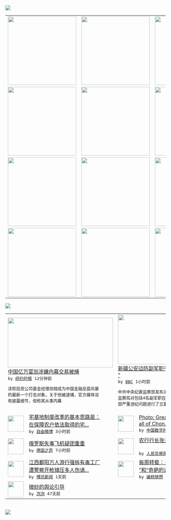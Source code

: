 

<a href="https://github.com/greatfire/z/raw/master/FreeBrowser.apk"><img src="https://raw.githubusercontent.com/greatfire/wiki/master/x/header.png" /></a><table><tr><td width="262" align="center" valign="center"><a href="https://github.com/greatfire/wiki/wiki/nyt" title="纽约时报中文网 国际纵览"><img src="https://raw.githubusercontent.com/greatfire/wiki/master/x/nyt_flag.png" width="215"/></a></td><td width="262" align="center" valign="center"><a href="https://github.com/greatfire/wiki/wiki/dw" title=""><img src="https://raw.githubusercontent.com/greatfire/wiki/master/x/dw_flag.png" width="215"/></a></td><td width="262" align="center" valign="center"><a href="https://github.com/greatfire/wiki/wiki/rmjd" title=""><img src="https://raw.githubusercontent.com/greatfire/wiki/master/x/rmjd_flag.png" width="215"/></a></td></tr><tr><td width="262" align="center" valign="center"><a href="https://github.com/paopaonetizen/website" title="泡泡 - 未经审查的互联网信息"><img src="https://raw.githubusercontent.com/greatfire/wiki/master/x/pp_flag.png" width="215"/></a></td><td width="262" align="center" valign="center"><a href="https://github.com/getlantern/mirror" title="以及自由微博和GreatFire.org官方中文论坛"><img src="https://raw.githubusercontent.com/greatfire/wiki/master/x/lantern_flag.png" width="215"/></a></td><td width="262" align="center" valign="center"><a href="https://github.com/cdtmirrors/m/" title=""><img src="https://raw.githubusercontent.com/greatfire/wiki/master/x/cdt_flag.png" width="215"/></a></td></tr><tr><td width="262" align="center" valign="center"><a href="https://github.com/program-think/blog" title="编程随想的博客"><img src="https://raw.githubusercontent.com/greatfire/wiki/master/x/pt_flag.png" width="215"/></a></td><td width="262" align="center" valign="center"><a href="https://github.com/greatfire/wiki/wiki/bbc" title=""><img src="https://raw.githubusercontent.com/greatfire/wiki/master/x/bbc_flag.png" width="215"/></a></td><td width="262" align="center" valign="center"><a href="https://github.com/freeweibo/s" title="自由微博 - 匿名和不受屏蔽的新浪微博搜索"><img src="https://raw.githubusercontent.com/greatfire/wiki/master/x/fw_flag.png" width="215"/></a></td></tr><tr><td width="262" align="center" valign="center"><a href="https://github.com/greatfire/wiki/wiki/google" title=""><img src="https://raw.githubusercontent.com/greatfire/wiki/master/x/google_flag.png" width="215"/></a></td><td width="262" align="center" valign="center"><a href="https://github.com/bxnews/boxun" title=""><img src="https://raw.githubusercontent.com/greatfire/wiki/master/x/bx_flag.png" width="215"/></a></td><td width="262" align="center" valign="center"><a href="https://github.com/greatfire/wiki/wiki/open-source" title="欢迎访问GreatFire.org开发者项目网站"><img src="https://raw.githubusercontent.com/greatfire/wiki/master/x/open-source_flag.png" width="215"/></a></td></tr></table><img src="https://raw.githubusercontent.com/greatfire/wiki/master/x/newsfeed text.png" /><table cols="4"><tr><td colspan="2" width="380"><a href="https://d3qlz4p8smvoli.cloudfront.net/china/20151103/c03chinaarrest/"><img src="https://raw.githubusercontent.com/greatfire/wiki/master/x/nyt_logo_b.png" width="330" height="156"/></a></br><a href="https://d3qlz4p8smvoli.cloudfront.net/china/20151103/c03chinaarrest/">中国亿万富翁涉嫌内幕交易被捕</a></br><kbd> by <a href="http://m.cn.nytimes.com/">纽约时报</a> 12分钟前 </kbd></br><pre>泽熙投资公司基金经理徐翔成为中国金融反腐风暴<br/>的最新一个打击对象。关于他被逮捕，官方媒体没<br/>有披露细节，但称其从事内幕</pre></td><td colspan="2" width="380"><a href="http://www.bbc.com/zhongwen/simp/china/2015/11/151103_china_corruption"><img src="http://a.files.bbci.co.uk/worldservice/live/assets/images/2013/09/28/130928081531_cn_china_yuan_banknote_dark_144x81_reuters_nocredit.jpg" width="330" height="156"/></a></br><a href="http://www.bbc.com/zhongwen/simp/china/2015/11/151103_china_corruption">新疆公安边防副军职干部涉严重违纪被“双开<br/>”</a></br><kbd> by <a href="http://www.bbc.co.uk/zhongwen/simp">BBC</a> 1小时前 </kbd></br><pre>中共中央纪委监察部发布消息说，中国公安部纪委<br/>监察局对包括4名副军职在内的22名公安现役干<br/>部严重违纪问题进行了立案审查。</pre></td></tr><tr><td><img src="http://ww2.sinaimg.cn/large/4972ec39jw1exniutfq9lj20m80c4gp6.jpg" width="50" height="50"/></td><td width="280"><a href="https://freeweibo.com/weibo/3905023417083052">宅基地制度改革的基本思路是：<br/>在保障农户依法取得的宅...</a></br><kbd> by <a href="https://freeweibo.com/">自由微博</a> 3小时前 </kbd></td><td><img src="http://chinadigitaltimes.net/chinese/files/2015/11/20255575276_4c784685b0_z.jpg" width="50" height="50"/></td><td width="280"><a href="http://feedproxy.google.com/~r/chinadigitaltimes/IyPt/~3/ckda_Nc-6CA/">Photo: Great W<br/>all of Chon...</a></br><kbd> by <a href="http://chinadigitaltimes.net/chinese/">中国数字时代</a> 6小时前 </kbd></td></tr><tr><td><img src="http://www.dw.com/image/0,,18820133_302,00.jpg" width="50" height="50"/></td><td width="280"><a href="http://dw.com/p/1GyZm?maca=chi-GK-text-greatfire-all-chinese-15625-xml-mrss">俄罗斯失事飞机疑团重重</a></br><kbd> by <a href="http://dw.de">德国之声</a> 7小时前 </kbd></td><td><img src="http://www.rmjdw.com/uploads/allimg/151102/1543591316-0.jpg" width="50" height="50"/></td><td width="280"><a href="http://www.rmjdw.com//fanfuqianshao/20151102/15226.html">农行行长张云被带走协助调查?<br/> </a></br><kbd> by <a href="http://www.rmjdw.com/">人民监督网</a> 1天前 </kbd></td></tr><tr><td><img src="http://www.boxun.com/news/images/2015/11/201511020105china1.jpg" width="50" height="50"/></td><td width="280"><a href="http://www.boxun.com/news/gb/china/2015/11/201511020105.shtml">江西鄱阳万人游行强拆有毒工厂<br/>遭警察开枪镇压多人伤请...</a></br><kbd> by <a href="http://www.boxun.com">博讯新闻</a> 1天前 </kbd></td><td><img src="http://lh6.googleusercontent.com/MH162mSTCHN2J7iuXf6MlEXTZBCYTg2RNQoRlRpGnqfV8V8uFBilZ_i3KV95WU4nptN78DgJFesUjnmfg9mewa0OOJ-kqX1ThmWGzDaCofbLF-JsDb2dYvbiLrkpliX0EEt0y_6P6Q" width="50" height="50"/></td><td width="280"><a href="http://feedproxy.google.com/~r/programthink/~3/2g8zsytIIO8/weekly-share-93.html">每周转载：关于“全面放开二孩<br/>”和“奇葩的计生政策”...</a></br><kbd> by <a href="http://program-think.blogspot.com">编程随想</a> 2天前 </kbd></td></tr><tr><td><img src="https://raw.githubusercontent.com/greatfire/wiki/master/x/pp_logo.png" width="50" height="50"/></td><td width="280"><a href="https://pao-pao.net/article/626">微妙的舆论引导</a></br><kbd> by <a href="https://pao-pao.net">泡泡</a> 47天前 </kbd></td></table></br><a href="https://github.com/greatfire/z/raw/master/FreeBrowser.apk"><img src="https://raw.githubusercontent.com/greatfire/wiki/master/x/download app.png" /></a>